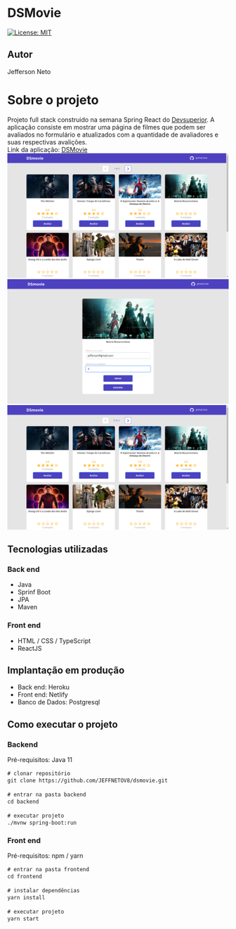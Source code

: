 # DSMovie
[![License: MIT](https://img.shields.io/badge/License-MIT-green.svg)](https://github.com/JEFFNETOV8/dsmovie/blob/main/LICENSE)
## Autor
Jefferson Neto

# Sobre o projeto
Projeto full stack construido na semana Spring React do [Devsuperior](https://devsuperior.com.br/). 
A aplicação consiste em mostrar uma página de filmes que podem ser avaliados no formulário e atualizados com a quantidade de avaliadores e suas respectivas avalições.
<br>
Link da aplicação: [DSMovie](https://v8-dsmovie.netlify.app/)
![](https://github.com/JEFFNETOV8/dsmovie/blob/main/frontend/src/assets/img_readme/index.png)
![](https://github.com/JEFFNETOV8/dsmovie/blob/main/frontend/src/assets/img_readme/form.png)
![](https://github.com/JEFFNETOV8/dsmovie/blob/main/frontend/src/assets/img_readme/index-alterado.png)

## Tecnologias utilizadas
### Back end
* Java
* Sprinf Boot
* JPA
* Maven

### Front end
* HTML / CSS / TypeScript
* ReactJS

## Implantação em produção
* Back end: Heroku
* Front end: Netlify
* Banco de Dados: Postgresql

## Como executar o projeto
### Backend
Pré-requisitos: Java 11

```
# clonar repositório
git clone https://github.com/JEFFNETOV8/dsmovie.git

# entrar na pasta backend
cd backend

# executar projeto
./mvnw spring-boot:run
```

### Front end
Pré-requisitos: npm / yarn

```
# entrar na pasta frontend
cd frontend

# instalar dependências
yarn install

# executar projeto
yarn start
```
